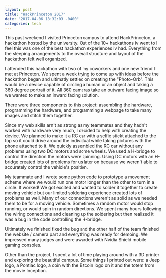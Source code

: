 ```yaml
---
layout: post
title: "HackPrinceton 2017"
date: "2017-04-06 18:32:03 -0400"
categories: tech
---
```


This past weekend I visited Princeton campus to attend HackPrinceton, a hackathon hosted by the university.
Out of the 10+ hackathons iv went to I feel this was one of the best hackathon experiences iv had. 
Everything from the sleeping arrangements to the overall structure and layout of the hackathon felt well organized.

<amp-img width="1000" height="558" layout="responsive" src="{{ site.baseurl }}/assets/images/resize_Princeton-2.jpg"></amp-img>

I attended this hackathon with two of my coworkers and one new friend I met at Princeton. We spent a week trying to
come up with ideas before the hackathon began and ultimatly settled on creating the "Photo-Orb". This would be a device
capable of circling a human or an object and taking a 360 degree portrait of it. All 360 cameras take an outward facing 
image so we wanted to make an inward facing solution. 

There were three components to this project: assembling the hardware, programming the hardware,
and programming a webpage to take many images and stitch them together.

Since my web skills arn't as strong as my teammates and they hadn't worked with hardware very much, I decided to 
help with creating the device. We planned to make it a RC car with a selfie stickt attached to the top so it could 
drive around the individual while taking pictures with the phone attached to it. We quickly assembled the RC car 
without any problems using two DC motors and some wheels. We used a H-bridge to control the direction the motors 
were spinning. Using DC motors with an H-bridge created lots of problems for us later on because we weren't able 
to accurately control the vehicle's position.

<amp-img width="810" height="770" layout="responsive" src="{{ site.baseurl }}/assets/images/rsz_princeton-1.jpg"></amp-img>

My teammate and I wrote some python code to prototype a movement scheme where we would run one motor longer than 
the other to turn in a circle. It worked! We got excited and wanted to solder it together to create moving vehicle 
but our limited soldering experience created lots of problems as well. Many of our connections weren't as solid as 
we needed them to be for a moving vehicle. Sometimes a random motor would stop running, or would spin in random 
directions. We spent many hours following the wiring connections and cleaning up the soldering but then realized 
it was a bug in the code controlling the H-bridge. 

<amp-img width="810" height="910" layout="responsive" src="{{ site.baseurl }}/assets/images/rsz_princeton-3.jpg"></amp-img>

Ultimately we finished fixed the bug and the other half of the team finished the website / camera part and everything
was ready for demoing. We impressed many judges and were awarded with Nvidia Shield mobile gaming consoles.

Other than the project, I spent a lot of time playing around with a 3D printer and exploring the beautiful campus.
Some things I printed out were: a Jeep logo, a Pontiac logo, a coin with the Bitcoin logo on it and the totem from the movie
Inception. 

<amp-img width="1080" height="736" layout="responsive" src="{{ site.baseurl }}/assets/images/Princeton-4.jpg"></amp-img>

